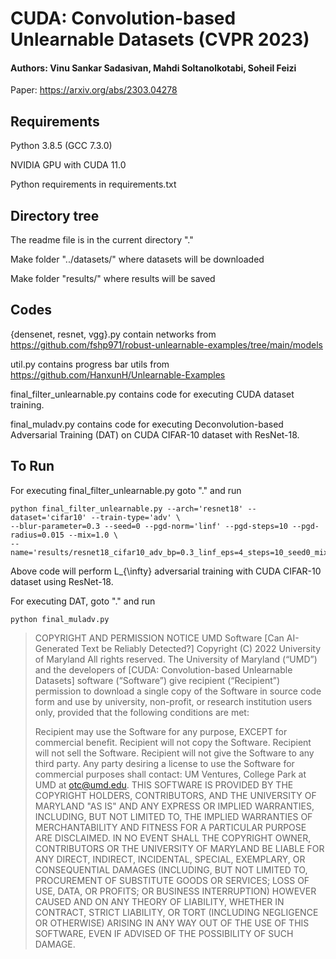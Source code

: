 # CUDA: Convolution-based Unlearnable Datasets (CVPR 2023)
#### Authors: Vinu Sankar Sadasivan, Mahdi Soltanolkotabi, Soheil Feizi

Paper: https://arxiv.org/abs/2303.04278

Requirements
------------

Python 3.8.5 (GCC 7.3.0)

NVIDIA GPU with CUDA 11.0

Python requirements in requirements.txt


Directory tree
--------------

The readme file is in the current directory "."

Make folder "../datasets/" where datasets will be downloaded

Make folder "results/" where results will be saved


Codes
-----
{densenet, resnet, vgg}.py contain networks from https://github.com/fshp971/robust-unlearnable-examples/tree/main/models

util.py contains progress bar utils from https://github.com/HanxunH/Unlearnable-Examples

final_filter_unlearnable.py contains code for executing CUDA dataset training.

final_muladv.py contains code for executing Deconvolution-based Adversarial Training (DAT) on CUDA CIFAR-10 dataset with ResNet-18.


To Run
------

For executing final_filter_unlearnable.py goto "." and run

```
python final_filter_unlearnable.py --arch='resnet18' --dataset='cifar10' --train-type='adv' \
--blur-parameter=0.3 --seed=0 --pgd-norm='linf' --pgd-steps=10 --pgd-radius=0.015 --mix=1.0 \
--name='results/resnet18_cifar10_adv_bp=0.3_linf_eps=4_steps=10_seed0_mix=1.0.pkl'
```

Above code will perform L_{\infty} adversarial training with CUDA CIFAR-10 dataset using ResNet-18.

For executing DAT, goto "." and run

```
python final_muladv.py
```




> COPYRIGHT AND PERMISSION NOTICE
> UMD Software [Can AI-Generated Text be Reliably Detected?] Copyright (C) 2022 University of Maryland
> All rights reserved.
> The University of Maryland (“UMD”) and the developers of [CUDA: Convolution-based Unlearnable Datasets] software (“Software”) give recipient (“Recipient”) permission to download a single copy of the Software in source code form and use by university, non-profit, or research institution users only, provided that the following conditions are met:
> 
> Recipient may use the Software for any purpose, EXCEPT for commercial benefit.
> Recipient will not copy the Software.
> Recipient will not sell the Software.
> Recipient will not give the Software to any third party.
> Any party desiring a license to use the Software for commercial purposes shall contact:
> UM Ventures, College Park at UMD at otc@umd.edu.
> THIS SOFTWARE IS PROVIDED BY THE COPYRIGHT HOLDERS, CONTRIBUTORS, AND THE UNIVERSITY OF MARYLAND "AS IS" AND ANY EXPRESS OR IMPLIED WARRANTIES, INCLUDING, BUT NOT LIMITED TO, THE IMPLIED WARRANTIES OF MERCHANTABILITY AND FITNESS FOR A PARTICULAR PURPOSE ARE DISCLAIMED. IN NO EVENT SHALL THE COPYRIGHT OWNER, CONTRIBUTORS OR THE UNIVERSITY OF MARYLAND BE LIABLE FOR ANY DIRECT, INDIRECT, INCIDENTAL, SPECIAL, EXEMPLARY, OR CONSEQUENTIAL DAMAGES (INCLUDING, BUT NOT LIMITED TO, PROCUREMENT OF SUBSTITUTE GOODS OR SERVICES; LOSS OF USE, DATA, OR PROFITS; OR BUSINESS INTERRUPTION) HOWEVER CAUSED AND ON ANY THEORY OF LIABILITY, WHETHER IN CONTRACT, STRICT LIABILITY, OR TORT (INCLUDING NEGLIGENCE OR OTHERWISE) ARISING IN ANY WAY OUT OF THE USE OF THIS SOFTWARE, EVEN IF ADVISED OF THE POSSIBILITY OF SUCH DAMAGE.
